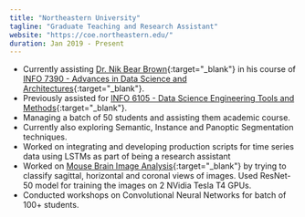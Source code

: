 ```yaml
---
title: "Northeastern University"
tagline: "Graduate Teaching and Research Assistant"
website: "https://coe.northeastern.edu/"
duration: Jan 2019 - Present
---
```


- Currently assisting [Dr. Nik Bear Brown](https://www.linkedin.com/in/nikbearbrown/){:target="_blank"} in his course of 
[INFO 7390 - Advances in Data Science and Architectures](https://github.com/nikbearbrown/INFO_7390){:target="_blank"}.
- Previously assisted for [INFO 6105 - Data Science Engineering Tools and Methods](https://github.com/nikbearbrown/INFO_6105){:target="_blank"}.
- Managing a batch of 50 students and assisting them academic course.
- Currently also exploring Semantic, Instance and Panoptic Segmentation techniques.
- Worked on integrating and developing production scripts for time series data using LSTMs as part of being a research assistant
- Worked on [Mouse Brain Image Analysis](https://github.com/nikunjlad/Broad-Institute-Mouse-Brain-Mapping){:target="_blank"} by trying to 
classify sagittal, horizontal and coronal views of images. Used ResNet-50 model for training the images on 2 NVidia Tesla T4 GPUs.
- Conducted workshops on Convolutional Neural Networks for batch of 100+ students.


